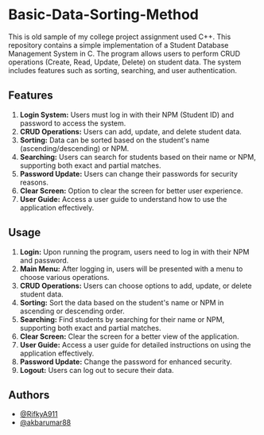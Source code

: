 # Basic-Data-Sorting-Method
This is old sample of my college project assignment used C++. This repository contains a simple implementation of a Student Database Management System in C. The program allows users to perform CRUD operations (Create, Read, Update, Delete) on student data. The system includes features such as sorting, searching, and user authentication.


## Features

1. **Login System:** Users must log in with their NPM (Student ID) and password to access the system.
2. **CRUD Operations:** Users can add, update, and delete student data.
3. **Sorting:** Data can be sorted based on the student's name (ascending/descending) or NPM.
4. **Searching:** Users can search for students based on their name or NPM, supporting both exact and partial matches.
5. **Password Update:** Users can change their passwords for security reasons.
6. **Clear Screen:** Option to clear the screen for better user experience.
7. **User Guide:** Access a user guide to understand how to use the application effectively.


## Usage

1. **Login:** Upon running the program, users need to log in with their NPM and password.
2. **Main Menu:** After logging in, users will be presented with a menu to choose various operations.
3. **CRUD Operations:** Users can choose options to add, update, or delete student data.
4. **Sorting:** Sort the data based on the student's name or NPM in ascending or descending order.
5. **Searching:** Find students by searching for their name or NPM, supporting both exact and partial matches.
6. **Clear Screen:** Clear the screen for a better view of the application.
7. **User Guide:** Access a user guide for detailed instructions on using the application effectively.
8. **Password Update:** Change the password for enhanced security.
9. **Logout:** Users can log out to secure their data.


## Authors

- [@RifkyA911](https://github.com/RifkyA911)
- [@akbarumar88](https://github.com/akbarumar88)

